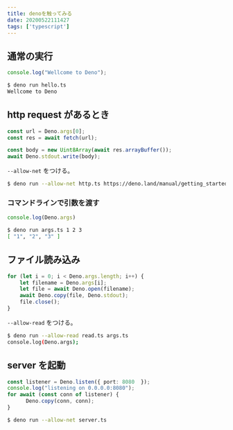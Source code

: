 ```yaml
---
title: denoを触ってみる
date: 20200522111427
tags: ['typescript']
---
```


## 通常の実行
```ts
console.log("Wellcome to Deno");
```

```bash
$ deno run hello.ts
Wellcome to Deno
```

## http request があるとき
```ts
const url = Deno.args[0];
const res = await fetch(url);

const body = new Uint8Array(await res.arrayBuffer());
await Deno.stdout.write(body);
```

`--allow-net` をつける。
```bash
$ deno run --allow-net http.ts https://deno.land/manual/getting_started/first_steps
```

### コマンドラインで引数を渡す
```ts
console.log(Deno.args)
```

```bash
$ deno run args.ts 1 2 3
[ "1", "2", "3" ]
```

## ファイル読み込み
```ts
for (let i = 0; i < Deno.args.length; i++) {
    let filename = Deno.args[i];
    let file = await Deno.open(filename);
    await Deno.copy(file, Deno.stdout);
    file.close();
}
```

`--allow-read` をつける。
```bash
$ deno run --allow-read read.ts args.ts
console.log(Deno.args);
```

## server を起動
```ts
const listener = Deno.listen({ port: 8080  });
console.log("listening on 0.0.0.0:8080");
for await (const conn of listener) {
      Deno.copy(conn, conn);
}
```

```bash
$ deno run --allow-net server.ts
```
